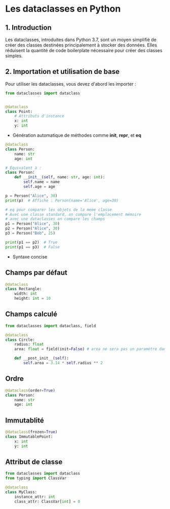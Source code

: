 # Les dataclasses en Python

## 1. Introduction

Les dataclasses, introduites dans Python 3.7, sont un moyen simplifié de créer des classes destinées principalement à
stocker des données. Elles réduisent la quantité de code boilerplate nécessaire pour créer des classes simples.

## 2. Importation et utilisation de base

Pour utiliser les dataclasses, vous devez d'abord les importer :

```python
from dataclasses import dataclass


@dataclass
class Point:
    # Attributs d'instance
    x: int
    y: int
```

- Génération automatique de méthodes comme __init__, __repr__, et __eq__
```python
@dataclass
class Person:
    name: str
    age: int

# Équivalent à :
class Person:
    def __init__(self, name: str, age: int):
        self.name = name
        self.age = age

p = Person("Alice", 30)
print(p)  # Affiche : Person(name='Alice', age=30)

# eq pour comparer les objets de la meme classe
# Avec une classe standard, on compare l'emplacement mémoire
# avec une dataclasses on compare les champs
p1 = Person("Alice", 30)
p2 = Person("Alice", 30)
p3 = Person("Bob", 25)

print(p1 == p2)  # True
print(p1 == p3)  # False
```
- Syntaxe concise

## Champs par défaut

```python
@dataclass
class Rectangle:
    width: int
    height: int = 10
```

## Champs calculé

```python
from dataclasses import dataclass, field

@dataclass
class Circle:
    radius: float
    area: float = field(init=False) # area ne sera pas un paramètre dans le constructeur init

    def __post_init__(self):
        self.area = 3.14 * self.radius ** 2
```

## Ordre

```python
@dataclass(order=True)
class Person:
    name: str
    age: int
```

## Immutablité

```python
@dataclass(frozen=True)
class ImmutablePoint:
    x: int
    y: int
```

## Attribut de classe

```python
from dataclasses import dataclass
from typing import ClassVar

@dataclass
class MyClass:
    instance_attr: int
    class_attr: ClassVar[int] = 0
```
